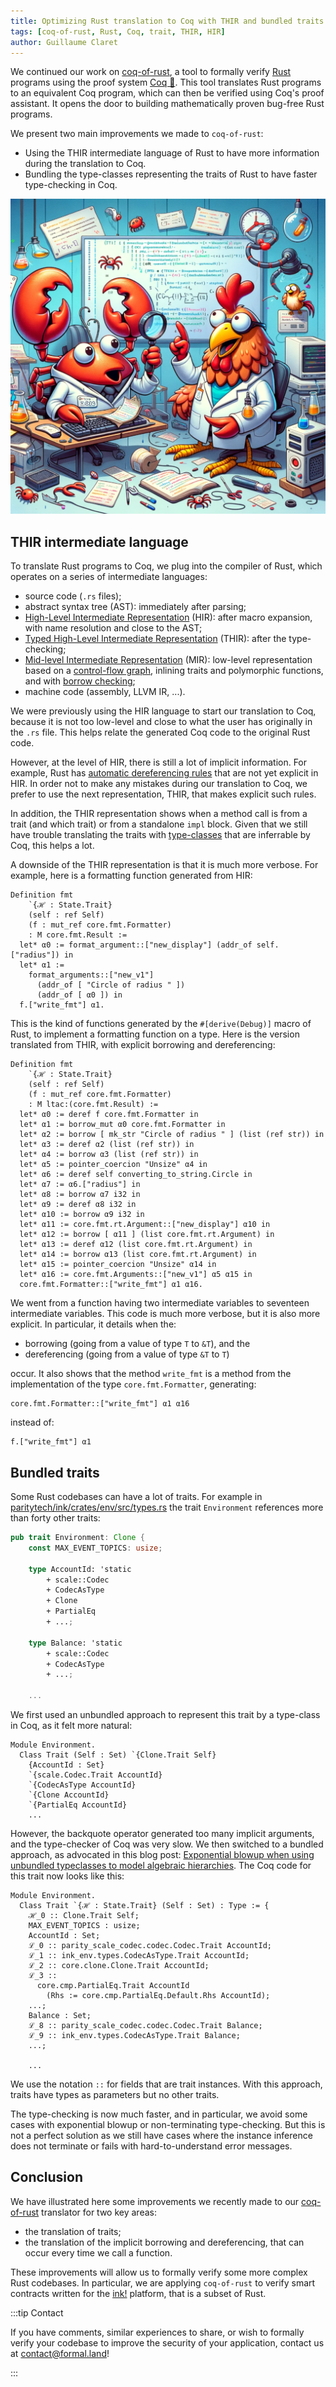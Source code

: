 ```yaml
---
title: Optimizing Rust translation to Coq with THIR and bundled traits
tags: [coq-of-rust, Rust, Coq, trait, THIR, HIR]
author: Guillaume Claret
---
```


We continued our work on [coq-of-rust](https://github.com/formal-land/coq-of-rust), a tool to formally verify [Rust](https://www.rust-lang.org/) programs using the proof system [Coq&nbsp;🐓](https://coq.inria.fr/). This tool translates Rust programs to an equivalent Coq program, which can then be verified using Coq's proof assistant. It opens the door to building mathematically proven bug-free Rust programs.

We present two main improvements we made to `coq-of-rust`:

- Using the THIR intermediate language of Rust to have more information during the translation to Coq.
- Bundling the type-classes representing the traits of Rust to have faster type-checking in Coq.

<!-- truncate -->

![Rust and Coq](2023-11-08/rust_and_coq.png)

## THIR intermediate language

To translate Rust programs to Coq, we plug into the compiler of Rust, which operates on a series of intermediate languages:

- source code (`.rs` files);
- abstract syntax tree (AST): immediately after parsing;
- [High-Level Intermediate Representation](https://rustc-dev-guide.rust-lang.org/hir.html) (HIR): after macro expansion, with name resolution and close to the AST;
- [Typed High-Level Intermediate Representation](https://rustc-dev-guide.rust-lang.org/thir.html) (THIR): after the type-checking;
- [Mid-level Intermediate Representation](https://rustc-dev-guide.rust-lang.org/mir/index.html) (MIR): low-level representation based on a [control-flow graph](https://en.wikipedia.org/wiki/Control-flow_graph), inlining traits and polymorphic functions, and with [borrow checking](https://doc.rust-lang.org/book/ch04-02-references-and-borrowing.html);
- machine code (assembly, LLVM IR, ...).

We were previously using the HIR language to start our translation to Coq, because it is not too low-level and close to what the user has originally in the `.rs` file. This helps relate the generated Coq code to the original Rust code.

However, at the level of HIR, there is still a lot of implicit information. For example, Rust has [automatic dereferencing rules](https://users.rust-lang.org/t/automatic-dereferencing/53828) that are not yet explicit in HIR. In order not to make any mistakes during our translation to Coq, we prefer to use the next representation, THIR, that makes explicit such rules.

In addition, the THIR representation shows when a method call is from a trait (and which trait) or from a standalone `impl` block. Given that we still have trouble translating the traits with [type-classes](https://coq.inria.fr/doc/V8.18.0/refman/addendum/type-classes.html) that are inferrable by Coq, this helps a lot.

A downside of the THIR representation is that it is much more verbose. For example, here is a formatting function generated from HIR:

```coq
Definition fmt
    `{ℋ : State.Trait}
    (self : ref Self)
    (f : mut_ref core.fmt.Formatter)
    : M core.fmt.Result :=
  let* α0 := format_argument::["new_display"] (addr_of self.["radius"]) in
  let* α1 :=
    format_arguments::["new_v1"]
      (addr_of [ "Circle of radius " ])
      (addr_of [ α0 ]) in
  f.["write_fmt"] α1.
```

This is the kind of functions generated by the `#[derive(Debug)]` macro of Rust, to implement a formatting function on a type. Here is the version translated from THIR, with explicit borrowing and dereferencing:

```coq
Definition fmt
    `{ℋ : State.Trait}
    (self : ref Self)
    (f : mut_ref core.fmt.Formatter)
    : M ltac:(core.fmt.Result) :=
  let* α0 := deref f core.fmt.Formatter in
  let* α1 := borrow_mut α0 core.fmt.Formatter in
  let* α2 := borrow [ mk_str "Circle of radius " ] (list (ref str)) in
  let* α3 := deref α2 (list (ref str)) in
  let* α4 := borrow α3 (list (ref str)) in
  let* α5 := pointer_coercion "Unsize" α4 in
  let* α6 := deref self converting_to_string.Circle in
  let* α7 := α6.["radius"] in
  let* α8 := borrow α7 i32 in
  let* α9 := deref α8 i32 in
  let* α10 := borrow α9 i32 in
  let* α11 := core.fmt.rt.Argument::["new_display"] α10 in
  let* α12 := borrow [ α11 ] (list core.fmt.rt.Argument) in
  let* α13 := deref α12 (list core.fmt.rt.Argument) in
  let* α14 := borrow α13 (list core.fmt.rt.Argument) in
  let* α15 := pointer_coercion "Unsize" α14 in
  let* α16 := core.fmt.Arguments::["new_v1"] α5 α15 in
  core.fmt.Formatter::["write_fmt"] α1 α16.
```

We went from a function having two intermediate variables to seventeen intermediate variables. This code is much more verbose, but it is also more explicit. In particular, it details when the:

- borrowing (going from a value of type `T` to `&T`), and the
- dereferencing (going from a value of type `&T` to `T`)

occur. It also shows that the method&nbsp;`write_fmt` is a method from the implementation of the type `core.fmt.Formatter`, generating:

```coq
core.fmt.Formatter::["write_fmt"] α1 α16
```

instead of:

```coq
f.["write_fmt"] α1
```

## Bundled traits

Some Rust codebases can have a lot of traits. For example in [paritytech/ink/crates/env/src/types.rs](https://github.com/paritytech/ink/blob/ccb38d2c3ac27523fe3108f2bb7bffbbe908cdb7/crates/env/src/types.rs#L120) the trait&nbsp;`Environment` references more than forty other traits:

```rust
pub trait Environment: Clone {
    const MAX_EVENT_TOPICS: usize;

    type AccountId: 'static
        + scale::Codec
        + CodecAsType
        + Clone
        + PartialEq
        + ...;

    type Balance: 'static
        + scale::Codec
        + CodecAsType
        + ...;

    ...
```

We first used an unbundled approach to represent this trait by a type-class in Coq, as it felt more natural:

```coq
Module Environment.
  Class Trait (Self : Set) `{Clone.Trait Self}
    {AccountId : Set}
    `{scale.Codec.Trait AccountId}
    `{CodecAsType AccountId}
    `{Clone AccountId}
    `{PartialEq AccountId}
    ...
```

However, the backquote operator generated too many implicit arguments, and the type-checker of Coq was very slow. We then switched to a bundled approach, as advocated in this blog post: [Exponential blowup when using unbundled typeclasses to model algebraic hierarchies](https://www.ralfj.de/blog/2019/05/15/typeclasses-exponential-blowup.html). The Coq code for this trait now looks like this:

```coq
Module Environment.
  Class Trait `{ℋ : State.Trait} (Self : Set) : Type := {
    ℋ_0 :: Clone.Trait Self;
    MAX_EVENT_TOPICS : usize;
    AccountId : Set;
    ℒ_0 :: parity_scale_codec.codec.Codec.Trait AccountId;
    ℒ_1 :: ink_env.types.CodecAsType.Trait AccountId;
    ℒ_2 :: core.clone.Clone.Trait AccountId;
    ℒ_3 ::
      core.cmp.PartialEq.Trait AccountId
        (Rhs := core.cmp.PartialEq.Default.Rhs AccountId);
    ...;
    Balance : Set;
    ℒ_8 :: parity_scale_codec.codec.Codec.Trait Balance;
    ℒ_9 :: ink_env.types.CodecAsType.Trait Balance;
    ...;

    ...
```

We use the notation&nbsp;`::` for fields that are trait instances. With this approach, traits have types as parameters but no other traits.

The type-checking is now much faster, and in particular, we avoid some cases with exponential blowup or non-terminating type-checking. But this is not a perfect solution as we still have cases where the instance inference does not terminate or fails with hard-to-understand error messages.

## Conclusion

We have illustrated here some improvements we recently made to our [coq-of-rust](https://github.com/formal-land/coq-of-rust) translator for two key areas:

- the translation of traits;
- the translation of the implicit borrowing and dereferencing, that can occur every time we call a function.

These improvements will allow us to formally verify some more complex Rust codebases. In particular, we are applying `coq-of-rust` to verify smart contracts written for the [ink!](https://use.ink/) platform, that is a subset of Rust.

:::tip Contact

If you have comments, similar experiences to share, or wish to formally verify your codebase to improve the security of your application, contact us at&nbsp;[&#099;&#111;&#110;&#116;&#097;&#099;&#116;&#064;formal&#046;&#108;&#097;&#110;&#100;](mailto:contact@formal.land)!

:::
